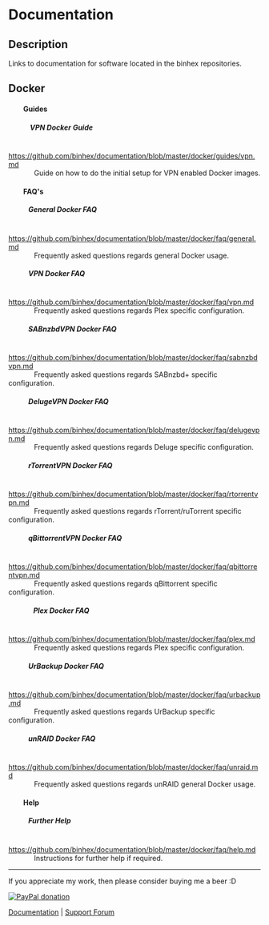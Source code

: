 # **Documentation**

## **Description**
Links to documentation for software located in the binhex repositories.

## Docker

#### &nbsp;&nbsp;&nbsp;&nbsp;&nbsp;&nbsp;&nbsp;&nbsp; Guides
##### &nbsp;&nbsp;&nbsp;&nbsp;&nbsp;&nbsp;&nbsp;&nbsp;&nbsp;&nbsp;&nbsp;&nbsp; VPN Docker Guide
&nbsp;&nbsp;&nbsp;&nbsp;&nbsp;&nbsp;&nbsp;&nbsp;&nbsp;&nbsp;&nbsp;&nbsp; https://github.com/binhex/documentation/blob/master/docker/guides/vpn.md  
&nbsp;&nbsp;&nbsp;&nbsp;&nbsp;&nbsp;&nbsp;&nbsp;&nbsp;&nbsp;&nbsp;&nbsp; Guide on how to do the initial setup for VPN enabled Docker images.

#### &nbsp;&nbsp;&nbsp;&nbsp;&nbsp;&nbsp;&nbsp;&nbsp; FAQ's
##### &nbsp;&nbsp;&nbsp;&nbsp;&nbsp;&nbsp;&nbsp;&nbsp;&nbsp;&nbsp;&nbsp; General Docker FAQ
&nbsp;&nbsp;&nbsp;&nbsp;&nbsp;&nbsp;&nbsp;&nbsp;&nbsp;&nbsp;&nbsp;&nbsp; https://github.com/binhex/documentation/blob/master/docker/faq/general.md  
&nbsp;&nbsp;&nbsp;&nbsp;&nbsp;&nbsp;&nbsp;&nbsp;&nbsp;&nbsp;&nbsp;&nbsp; Frequently asked questions regards general Docker usage.

##### &nbsp;&nbsp;&nbsp;&nbsp;&nbsp;&nbsp;&nbsp;&nbsp;&nbsp;&nbsp;&nbsp; VPN Docker FAQ
&nbsp;&nbsp;&nbsp;&nbsp;&nbsp;&nbsp;&nbsp;&nbsp;&nbsp;&nbsp;&nbsp;&nbsp; https://github.com/binhex/documentation/blob/master/docker/faq/vpn.md  
&nbsp;&nbsp;&nbsp;&nbsp;&nbsp;&nbsp;&nbsp;&nbsp;&nbsp;&nbsp;&nbsp;&nbsp; Frequently asked questions regards Plex specific configuration.

##### &nbsp;&nbsp;&nbsp;&nbsp;&nbsp;&nbsp;&nbsp;&nbsp;&nbsp;&nbsp;&nbsp; SABnzbdVPN Docker FAQ
&nbsp;&nbsp;&nbsp;&nbsp;&nbsp;&nbsp;&nbsp;&nbsp;&nbsp;&nbsp;&nbsp;&nbsp; https://github.com/binhex/documentation/blob/master/docker/faq/sabnzbdvpn.md  
&nbsp;&nbsp;&nbsp;&nbsp;&nbsp;&nbsp;&nbsp;&nbsp;&nbsp;&nbsp;&nbsp;&nbsp; Frequently asked questions regards SABnzbd+ specific configuration.

##### &nbsp;&nbsp;&nbsp;&nbsp;&nbsp;&nbsp;&nbsp;&nbsp;&nbsp;&nbsp;&nbsp; DelugeVPN Docker FAQ
&nbsp;&nbsp;&nbsp;&nbsp;&nbsp;&nbsp;&nbsp;&nbsp;&nbsp;&nbsp;&nbsp;&nbsp; https://github.com/binhex/documentation/blob/master/docker/faq/delugevpn.md  
&nbsp;&nbsp;&nbsp;&nbsp;&nbsp;&nbsp;&nbsp;&nbsp;&nbsp;&nbsp;&nbsp;&nbsp; Frequently asked questions regards Deluge specific configuration.

##### &nbsp;&nbsp;&nbsp;&nbsp;&nbsp;&nbsp;&nbsp;&nbsp;&nbsp;&nbsp;&nbsp; rTorrentVPN Docker FAQ
&nbsp;&nbsp;&nbsp;&nbsp;&nbsp;&nbsp;&nbsp;&nbsp;&nbsp;&nbsp;&nbsp;&nbsp; https://github.com/binhex/documentation/blob/master/docker/faq/rtorrentvpn.md  
&nbsp;&nbsp;&nbsp;&nbsp;&nbsp;&nbsp;&nbsp;&nbsp;&nbsp;&nbsp;&nbsp;&nbsp; Frequently asked questions regards rTorrent/ruTorrent specific configuration.

##### &nbsp;&nbsp;&nbsp;&nbsp;&nbsp;&nbsp;&nbsp;&nbsp;&nbsp;&nbsp;&nbsp; qBittorrentVPN Docker FAQ
&nbsp;&nbsp;&nbsp;&nbsp;&nbsp;&nbsp;&nbsp;&nbsp;&nbsp;&nbsp;&nbsp;&nbsp; https://github.com/binhex/documentation/blob/master/docker/faq/qbittorrentvpn.md  
&nbsp;&nbsp;&nbsp;&nbsp;&nbsp;&nbsp;&nbsp;&nbsp;&nbsp;&nbsp;&nbsp;&nbsp; Frequently asked questions regards qBittorrent specific configuration.

##### &nbsp;&nbsp;&nbsp;&nbsp;&nbsp;&nbsp;&nbsp;&nbsp;&nbsp;&nbsp;&nbsp;&nbsp;&nbsp;&nbsp; Plex Docker FAQ
&nbsp;&nbsp;&nbsp;&nbsp;&nbsp;&nbsp;&nbsp;&nbsp;&nbsp;&nbsp;&nbsp;&nbsp; https://github.com/binhex/documentation/blob/master/docker/faq/plex.md  
&nbsp;&nbsp;&nbsp;&nbsp;&nbsp;&nbsp;&nbsp;&nbsp;&nbsp;&nbsp;&nbsp;&nbsp; Frequently asked questions regards Plex specific configuration.

##### &nbsp;&nbsp;&nbsp;&nbsp;&nbsp;&nbsp;&nbsp;&nbsp;&nbsp;&nbsp;&nbsp; UrBackup Docker FAQ
&nbsp;&nbsp;&nbsp;&nbsp;&nbsp;&nbsp;&nbsp;&nbsp;&nbsp;&nbsp;&nbsp;&nbsp; https://github.com/binhex/documentation/blob/master/docker/faq/urbackup.md  
&nbsp;&nbsp;&nbsp;&nbsp;&nbsp;&nbsp;&nbsp;&nbsp;&nbsp;&nbsp;&nbsp;&nbsp; Frequently asked questions regards UrBackup specific configuration.

##### &nbsp;&nbsp;&nbsp;&nbsp;&nbsp;&nbsp;&nbsp;&nbsp;&nbsp;&nbsp;&nbsp; unRAID Docker FAQ
&nbsp;&nbsp;&nbsp;&nbsp;&nbsp;&nbsp;&nbsp;&nbsp;&nbsp;&nbsp;&nbsp;&nbsp; https://github.com/binhex/documentation/blob/master/docker/faq/unraid.md  
&nbsp;&nbsp;&nbsp;&nbsp;&nbsp;&nbsp;&nbsp;&nbsp;&nbsp;&nbsp;&nbsp;&nbsp; Frequently asked questions regards unRAID general Docker usage.

#### &nbsp;&nbsp;&nbsp;&nbsp;&nbsp;&nbsp;&nbsp;&nbsp; Help
##### &nbsp;&nbsp;&nbsp;&nbsp;&nbsp;&nbsp;&nbsp;&nbsp;&nbsp;&nbsp;&nbsp; Further Help
&nbsp;&nbsp;&nbsp;&nbsp;&nbsp;&nbsp;&nbsp;&nbsp;&nbsp;&nbsp;&nbsp;&nbsp; https://github.com/binhex/documentation/blob/master/docker/faq/help.md  
&nbsp;&nbsp;&nbsp;&nbsp;&nbsp;&nbsp;&nbsp;&nbsp;&nbsp;&nbsp;&nbsp;&nbsp; Instructions for further help if required.

---
If you appreciate my work, then please consider buying me a beer  :D

[![PayPal donation](https://www.paypal.com/en_US/i/btn/btn_donate_SM.gif)](https://www.paypal.com/cgi-bin/webscr?cmd=_s-xclick&hosted_button_id=MM5E27UX6AUU4)

[Documentation](https://github.com/binhex/documentation) | [Support Forum](http://lime-technology.com/forum/index.php?topic=45811.0)